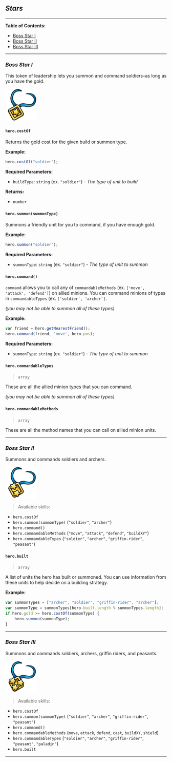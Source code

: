 ## _Stars_

___


**Table of Contents:**

* [Boss Star I](#boss-star-i)
* [Boss Star II](#boss-star-ii)
* [Boss Star III](#boss-star-iii)

___

### _Boss Star I_

This token of leadership lets you summon and command soldiers–as long as you have the gold.

![](img/star1.png)


#### `hero.costOf`

Returns the gold cost for the given build or summon type.

**Example:**
```javascript
hero.costOf("soldier");
```

**Required Parameters:**
+ `buildType`: `string` (ex. `"soldier"`) - _The type of unit to build_

**Returns:**
+ `number`


#### `hero.summon(summonType)`

Summons a friendly unit for you to command, if you have enough gold.

**Example:**
```javascript
hero.summon("soldier");
```

**Required Parameters:**
+ `summonType`: `string` (ex. `"soldier"`) - _The type of unit to summon_


#### `hero.command()`

`command` allows you to call any of `commandableMethods` (ex. `['move', 'attack', 'defend']`) on allied minions. You can command minions of types in `commandableTypes` (ex. `['soldier', 'archer']`.

_(you may not be able to summon all of these types)_

**Example:**
```javascript
var friend = hero.getNearestFriend();
hero.command(friend, 'move', hero.pos);
```

**Required Parameters:**
+ `summonType`: `string` (ex. `"soldier"`) - _The type of unit to summon_


#### `hero.commandableTypes`

> `array`

These are all the allied minion types that you can command.

_(you may not be able to summon all of these types)_


#### `hero.commandableMethods`

> `array`

These are all the method names that you can call on allied minion units.

___

### _Boss Star II_

Summons and commands soldiers and archers.

![](img/star2.png)

> Available skills:
+ `hero.costOf`
+ `hero.summon(summonType)` (`"soldier"`, `"archer"`)
+ `hero.command()`
+ `hero.commandableMethods` (`"move"`, `"attack"`, `"defend"`, `"buildXY"`)
+ `hero.commandableTypes` (`"soldier"`, `"archer"`, `"griffin-rider"`, `"peasant"`)


#### `hero.built`

> `array`

A list of units the hero has built or summoned. You can use information from these units to help decide on a building strategy.

**Example:**

```javascript
var summonTypes = ["archer", "soldier", "griffin-rider", "archer"];
var summonType = summonTypes[hero.built.length % summonTypes.length];
if hero.gold >= hero.costOf(summonType) {
    hero.summon(summonType);
}
```

___

### _Boss Star III_

Summons and commands soldiers, archers, griffin riders, and peasants.

![](img/star3.png)

> Available skills:
+ `hero.costOf`
+ `hero.summon(summonType)` (`"soldier"`, `"archer"`, `"griffin-rider"`, `"peasant"`)
+ `hero.command()`
+ `hero.commandableMethods` (`move`, `attack`, `defend`, `cast`, `buildXY`, `shield`)
+ `hero.commandableTypes` (`"soldier"`, `"archer"`, `"griffin-rider"`, `"peasant"`, `"paladin"`)
+ `hero.built`

___
